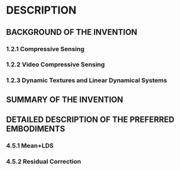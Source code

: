 # DESCRIPTION

## BACKGROUND OF THE INVENTION

### 1.2.1 Compressive Sensing

### 1.2.2 Video Compressive Sensing

### 1.2.3 Dynamic Textures and Linear Dynamical Systems

## SUMMARY OF THE INVENTION

## DETAILED DESCRIPTION OF THE PREFERRED EMBODIMENTS

### 4.5.1 Mean+LDS

### 4.5.2 Residual Correction

